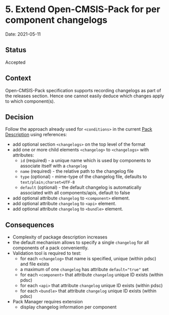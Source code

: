 # 5. Extend Open-CMSIS-Pack for per component changelogs

Date: 2021-05-11

## Status

Accepted

## Context

Open-CMSIS-Pack specification supports recording changelogs as part of the releases section. Hence one cannot easily
deduce which changes apply to which component(s).

## Decision

Follow the approach already used for `<conditions>` in the current [Pack Description](../Glossary.md#pack-desc)
using references:
* add optional section `<changelogs>` on the top level of the format
* add one or more child elements `<changelog>` to `<changelogs>` with attributes:
    * `id` (required) - a unique name which is used by components to associate itself with a `changelog`
    * `name` (required) - the relative path to the changelog file
    * `type` (optional) - mime-type of the changelog file, defaults to `text/plain;charset=UTF-8`
    * `default` (optional) - the default changelog is automatically associated with all components/apis, default to false
* add optional attribute `changelog` to `<component>` element.
* add optional attribute `changelog` to `<api>` element.
* add optional attribute `changelog` to `<bundle>` element.

## Consequences

* Complexity of package description increases
* the default mechanism allows to specify a single `changelog` for all components of a pack conveniently.
* Validation tool is required to test:
    * for each `<changelog>` that name is specified, unique (within pdsc) and file exists
	* a maximum of one `changelog` has attribute `default="true"` set
    * for each `<component>` that attribute `changelog` unique ID exists (within pdsc)
    * for each `<api>` that attribute `changelog` unique ID exists (within pdsc)
    * for each `<bundle>` that attribute `changelog` unique ID exists (within pdsc)
* Pack Manager requires extension
    * display changelog information per component
